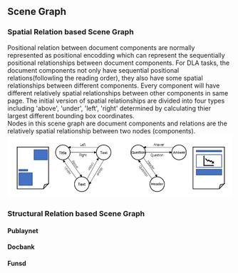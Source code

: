 ## Scene Graph  
### Spatial Relation based Scene Graph  
Positional relation between document components are normally represented as positional encodding which can represent the sequentially positional relationships between document components. For DLA tasks, the document components not only have sequential positional relations(followling the reading order), they also have some spatial relationships between different components. Every component will have different relatively spatial relationships between other components in same page. The initial version of spatial relationships are divided into four types including 'above', 'under', 'left', 'right' determined by calculating thier largest different bounding box coordinates.  
Nodes in this scene graph are document components and relations are the relatively spatial relationship between two nodes (components).  
![image](https://github.com/yihaoding/Document_Layout_Analysis/blob/main/Images/Scene%20Graph%20Example.PNG)
### Structural Relation based Scene Graph  

#### Publaynet  
#### Docbank  
#### Funsd

